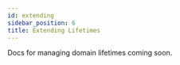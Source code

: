 ```yaml
---
id: extending
sidebar_position: 6
title: Extending Lifetimes
---
```


Docs for managing domain lifetimes coming soon.